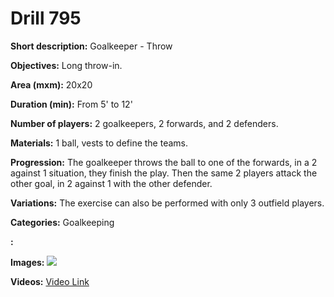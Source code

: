 # Drill 795

**Short description:**
Goalkeeper - Throw

**Objectives:**
Long throw-in.

**Area (mxm):**
20x20

**Duration (min):**
From 5' to 12'

**Number of players:**
2 goalkeepers, 2 forwards, and 2 defenders.

**Materials:**
1 ball, vests to define the teams.

**Progression:**
The goalkeeper throws the ball to one of the forwards, in a 2 against 1 situation, they finish the play. Then the same 2 players attack the other goal, in 2 against 1 with the other defender.

**Variations:**
The exercise can also be performed with only 3 outfield players.

**Categories:**
Goalkeeping

**:**


**Images:**
![](https://www.coachingfutsal.com/\images\c3f84e2bfa39e5467d3f0d68c809a6bd06244e7b39c71637473793ec92647f31d22220722f7fbcb63c47fa583d7324ed494cc3d8df7a9b461e3839b86484f684501b7e24c121f.jpg)

**Videos:**
[Video Link](https://www.youtube.com/embed/tozcGmOvN-w)

